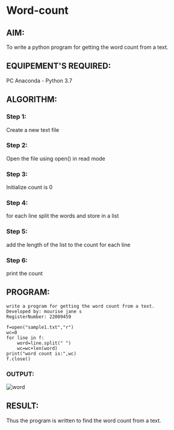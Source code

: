 # Word-count
## AIM:
To write a python program for getting the word count from a text.
## EQUIPEMENT'S REQUIRED: 
PC
Anaconda - Python 3.7
## ALGORITHM: 
### Step 1:
Create a new text file
### Step 2: 
 Open the file using open() in read mode
### Step 3: 
Initialize count is 0


### Step 4:  
for each line split the words and store in a list
### Step 5: 
add the length of the list to the count for each line
### Step 6: 
print the count
## PROGRAM:
```
write a program for getting the word count from a text.
Developed by: mourise jane s
RegisterNumber: 22009459

f=open("sample1.txt","r")
wc=0
for line in f:
    word=line.split(" ")
    wc=wc+len(word)
print("word count is:",wc)
f.close()
```
### OUTPUT:
![word](https://user-images.githubusercontent.com/119560349/215336296-09e3d6b3-a7cd-4085-baaf-1e2880ae6907.png)



## RESULT:
Thus the program is written to find the word count from a text.
